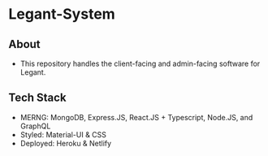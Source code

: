 # Legant-System

## About

- This repository handles the client-facing and admin-facing software for Legant.

## Tech Stack

- MERNG: MongoDB, Express.JS, React.JS + Typescript, Node.JS, and GraphQL
- Styled: Material-UI & CSS
- Deployed: Heroku & Netlify
